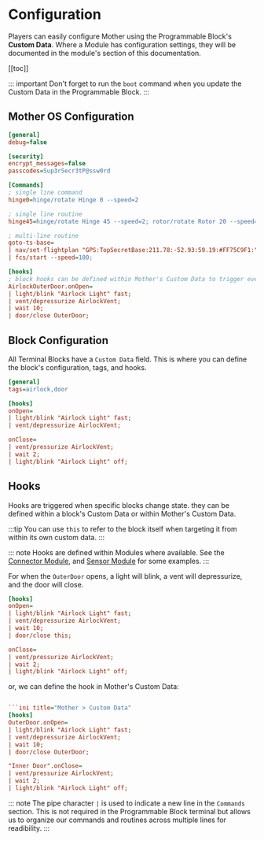 # Configuration



Players can easily configure Mother using the Programmable Block's **Custom Data**. Where a Module has configuration settings, they will be documented in the module's section of this documentation.

[[toc]]

::: important
Don't forget to run the `boot` command when you update the Custom Data in the Programmable Block.
:::


## Mother OS Configuration
```ini title="Mother > Custom Data"
[general]
debug=false 

[security]
encrypt_messages=false
passcodes=Sup3rSecr3tP@ssw0rd

[Commands]
; single line command
hinge0=hinge/rotate Hinge 0 --speed=2

; single line routine
hinge45=hinge/rotate Hinge 45 --speed=2; rotor/rotate Rotor 20 --speed=1;

; multi-line routine
goto-ts-base=
| nav/set-flightplan "GPS:TopSecretBase:211.78:-52.93:59.19:#FF75C9F1:";
| fcs/start --speed=100;

[hooks]
; block hooks can be defined within Mother's Custom Data to trigger events on blocks.  This allows for localized automation of blocks.
AirlockOuterDoor.onOpen=
| light/blink "Airlock Light" fast; 
| vent/depressurize AirlockVent; 
| wait 10; 
| door/close OuterDoor;
```

## Block Configuration
All Terminal Blocks have a `Custom Data` field.  This is where you can define the block's configuration, tags, and hooks.

```ini title="AirlockDoor > Custom Data"
[general]
tags=airlock,door

[hooks]
onOpen=
| light/blink "Airlock Light" fast;
| vent/depressurize AirlockVent;

onClose=
| vent/pressurize AirlockVent;
| wait 2;
| light/blink "Airlock Light" off;
```

## Hooks

Hooks are triggered when specific blocks change state. they can be defined within a block's Custom Data or within Mother's Custom Data.

:::tip
You can use `this` to refer to the block itself when targeting it from within its own custom data.
:::

::: note
Hooks are defined within Modules where available.  See the [Connector Module](Modules/Extension/ConnectorModule.md), and [Sensor Module](Modules/Extension/SensorModule.md) for some examples.
:::

For when the `OuterDoor` opens, a light will blink, a vent will depressurize, and the door will close.

```ini title="OuterDoor > Custom Data"
[hooks]
onOpen=
| light/blink "Airlock Light" fast; 
| vent/depressurize AirlockVent;
| wait 10; 
| door/close this;

onClose=
| vent/pressurize AirlockVent; 
| wait 2; 
| light/blink "Airlock Light" off;
```
or, we can define the hook in Mother's Custom Data:

```ini title="OuterDoor > Custom Data"

```ini title="Mother > Custom Data"
[hooks]
OuterDoor.onOpen=
| light/blink "Airlock Light" fast; 
| vent/depressurize AirlockVent; 
| wait 10; 
| door/close OuterDoor;

"Inner Door".onClose=
| vent/pressurize AirlockVent; 
| wait 2; 
| light/blink "Airlock Light" off;
```

::: note
The pipe character `|` is used to indicate a new line in the `Commands` section.  This is not required in the Programmable Block terminal but allows us to organize our commands and routines across multiple lines for readibility.
:::

<!-- ## General Configuration

| Key | Value | Description |
| --- | --- | --- |
| `debug` | **false**, true | Enable debug logging. | -->
 
 
<!-- [waypoints]
TopSecretBase="GPS:TopSecretBase:211.78:-52.93:59.19:#FF75C9F1:" -->

<!-- [Modules >](Modules/Modules.md) -->